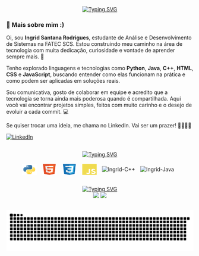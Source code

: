 <div align="center">
  <a href="https://git.io/typing-svg">
    <img src="https://readme-typing-svg.demolab.com?font=Fira+Code&weight=500&size=22&pause=1000&color=A084DC&center=true&vCenter=true&random=false&width=524&lines=%E2%8A%B9+WELCOME+TO+MY+PROFILE!+%E2%8A%B9+" alt="Typing SVG">
  </a>
</div>

<h3 align="left">💬 Mais sobre mim :)</h3> 
 <p>Oi, sou <strong>Ingrid Santana Rodrigues</strong>, estudante de Análise e Desenvolvimento de Sistemas na FATEC SCS. Estou construindo meu caminho na área de tecnologia com muita dedicação, curiosidade e vontade de aprender sempre mais. 🌱</p>
 <p>Tenho explorado linguagens e tecnologias como <strong>Python</strong>, <strong>Java</strong>, <strong>C++</strong>, <strong>HTML</strong>, <strong>CSS</strong> e <strong>JavaScript</strong>, buscando entender como elas funcionam na prática e como podem ser aplicadas em soluções reais.</p>
 <p>Sou comunicativa, gosto de colaborar em equipe e acredito que a tecnologia se torna ainda mais poderosa quando é compartilhada. Aqui você vai encontrar projetos simples, feitos com muito carinho e o desejo de evoluir a cada commit. 💻</p>
<p>Se quiser trocar uma ideia, me chama no LinkedIn. Vai ser um prazer! 🫱🏽‍🫲🏼</p>

[![LinkedIn](https://img.shields.io/badge/-LinkedIn-000?style=for-the-badge&logo=linkedin&logoColor=ffffff&color=A084DC)](https://www.linkedin.com/in/ingrid-santana-rodrigues-149750273/)

##

<div align="center">
  <a href="https://git.io/typing-svg">
    <img src="https://readme-typing-svg.demolab.com?font=Fira+Code&weight=500&size=22&pause=1000&color=A084DC&center=true&vCenter=true&random=false&width=524&lines=%E2%8A%B9+My+Stacks+%E2%8A%B9+" alt="Typing SVG">
  </a>
</div>

<div align="center" style="display: inline_block"><br>
  <img align="center" alt="Ingrid-Python" height="30" width="40" style="margin-right: 10px;" src="https://raw.githubusercontent.com/devicons/devicon/master/icons/python/python-original.svg">
  <img align="center" alt="Ingrid-HTML" height="30" width="40" style="margin-right: 10px;" src="https://raw.githubusercontent.com/devicons/devicon/master/icons/html5/html5-original.svg">
  <img align="center" alt="Ingrid-CSS" height="30" width="40" style="margin-right: 10px;" src="https://raw.githubusercontent.com/devicons/devicon/master/icons/css3/css3-original.svg">
  <img align="center" alt="Ingrid-Js" height="30" width="40" style="margin-right: 10px;" src="https://raw.githubusercontent.com/devicons/devicon/master/icons/javascript/javascript-plain.svg">
  <img align="center" alt="Ingrid-C++" height="30" width="40" style="margin-right: 10px;" src="https://cdn.jsdelivr.net/gh/devicons/devicon@latest/icons/cplusplus/cplusplus-original.svg" />
  <img align="center" alt="Ingrid-Java" height="30" width="40" style="margin-right: 10px;" src="https://cdn.jsdelivr.net/gh/devicons/devicon@latest/icons/java/java-original.svg" />
</div>

##

<div align="center">
  <a href="https://git.io/typing-svg">
    <img src="https://readme-typing-svg.demolab.com?font=Fira+Code&weight=500&size=22&pause=1000&color=A084DC&center=true&vCenter=true&random=false&width=524&lines=%E2%8A%B9+GitHub+Stats+%E2%8A%B9+" alt="Typing SVG">
  </a>
</div>

<div align="center">
  <img height="180em" src="https://github-readme-stats.vercel.app/api?username=IngridSR95&show_icons=true&theme=midnight-purple&rank_icon=github" />
  <img height="180em" src="https://github-readme-stats.vercel.app/api/top-langs/?username=IngridSR95&layout=compact&show_icons=true&theme=midnight-purple" />
</div>

##

<div align="center">
 <picture align="center">
   <source media="(prefers-color-scheme: dark)" srcset="https://raw.githubusercontent.com/IngridSR95/IngridSR95/output/github-contribution-grid-snake-dark.svg">
   <source media="(prefers-color-scheme: light)" srcset="https://raw.githubusercontent.com/IngridSR95/IngridSR95/output/github-contribution-grid-snake.svg">
   <img align="center" alt="github contribution grid snake animation" src="https://raw.githubusercontent.com/IngridSR95/IngridSR95/output/github-contribution-grid-snake.svg">
 </picture>
</div>


